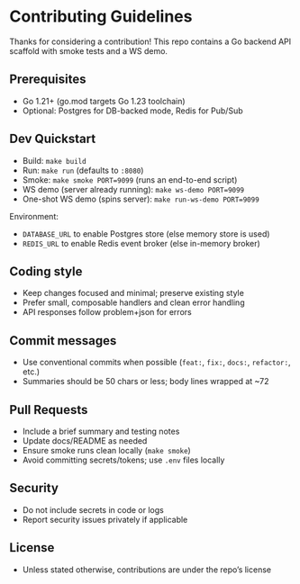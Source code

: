 # Contributing Guidelines

Thanks for considering a contribution! This repo contains a Go backend API scaffold with smoke tests and a WS demo.

## Prerequisites

- Go 1.21+ (go.mod targets Go 1.23 toolchain)
- Optional: Postgres for DB-backed mode, Redis for Pub/Sub

## Dev Quickstart

- Build: `make build`
- Run: `make run` (defaults to `:8080`)
- Smoke: `make smoke PORT=9099` (runs an end-to-end script)
- WS demo (server already running): `make ws-demo PORT=9099`
- One-shot WS demo (spins server): `make run-ws-demo PORT=9099`

Environment:
- `DATABASE_URL` to enable Postgres store (else memory store is used)
- `REDIS_URL` to enable Redis event broker (else in-memory broker)

## Coding style

- Keep changes focused and minimal; preserve existing style
- Prefer small, composable handlers and clean error handling
- API responses follow problem+json for errors

## Commit messages

- Use conventional commits when possible (`feat:`, `fix:`, `docs:`, `refactor:`, etc.)
- Summaries should be 50 chars or less; body lines wrapped at ~72

## Pull Requests

- Include a brief summary and testing notes
- Update docs/README as needed
- Ensure smoke runs clean locally (`make smoke`)
- Avoid committing secrets/tokens; use `.env` files locally

## Security

- Do not include secrets in code or logs
- Report security issues privately if applicable

## License

- Unless stated otherwise, contributions are under the repo’s license

